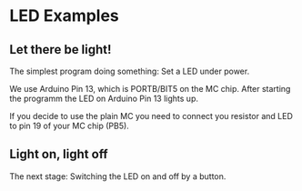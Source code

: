 # LED Examples

## Let there be light!

The simplest program doing something: Set a LED under power.

We use Arduino Pin 13, which is PORTB/BIT5 on the MC chip. After starting the programm the LED on Arduino Pin 13 lights up.

If you decide to use the plain MC you need to connect you resistor and LED to pin 19 of your MC chip (PB5).

## Light on, light off

The next stage: Switching the LED on and off by a button.
